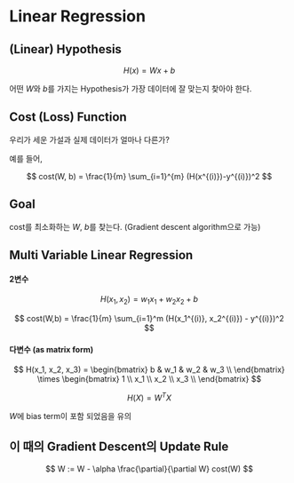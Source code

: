 # Linear Regression

## (Linear) Hypothesis

$$
H(x) = Wx + b
$$

어떤 $W$와 $b$를 가지는 Hypothesis가 가장 데이터에 잘 맞는지 찾아야 한다.

## Cost (Loss) Function

우리가 세운 가설과 실제 데이터가 얼마나 다른가?

예를 들어,

$$
cost(W, b) = \frac{1}{m} \sum_{i=1}^{m} (H(x^{(i)})-y^{(i)})^2
$$

## Goal

cost를 최소화하는 $W$, $b$를 찾는다. (Gradient descent algorithm으로 가능)

## Multi Variable Linear Regression

#### 2변수

$$
H(x_1,x_2) = w_1 x_1 + w_2 x_2 + b
$$

$$
cost(W,b) = \frac{1}{m} \sum_{i=1}^m (H(x_1^{(i)}, x_2^{(i)}) - y^{(i)})^2
$$

#### 다변수 (as matrix form)

$$
H(x_1, x_2, x_3) =
\begin{bmatrix}
b & w_1 & w_2 & w_3 \\
\end{bmatrix}
\times
\begin{bmatrix}
1 \\ x_1 \\ x_2 \\ x_3 \\
\end{bmatrix}
$$

$$
H(X) = W^T X
$$

$W$에 bias term이 포함 되었음을 유의

## 이 때의 Gradient Descent의 Update Rule

$$
W := W - \alpha \frac{\partial}{\partial W} cost(W)
$$



